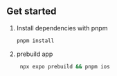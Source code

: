 
## Get started

1. Install dependencies with pnpm

   ```bash
   pnpm install
   ```

2. prebuild app
   ```bash
    npx expo prebuild && pnpm ios
   ```
